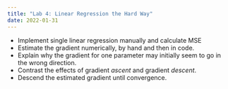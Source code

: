```yaml
---
title: "Lab 4: Linear Regression the Hard Way"
date: 2022-01-31
---
```


- Implement single linear regression manually and calculate MSE
- Estimate the gradient numerically, by hand and then in code.
- Explain why the gradient for one parameter may initially seem to go in the wrong direction.
- Contrast the effects of gradient *ascent* and gradient *descent*.
- Descend the estimated gradient until convergence.
